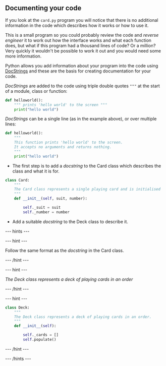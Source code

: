 ## Documenting your code

If you look at the `card.py` program you will notice that there is no additional information in the code which describes how it works or how to use it. 

This is a small program so you could probably review the code and *reverse engineer* it to work out how the interface works and what each function does, but what if this program had a thousand lines of code? Or a million? Very quickly it wouldn't be possible to work it out and you would need some more information.

Python allows you add information about your program into the code using [DocStrings](https://www.python.org/dev/peps/pep-0257/#what-is-a-docstring) and these are the basis for creating documentation for your code.

*DocStrings* are added to the code using triple double quotes `"""` at the start of a module, class or function:

```python
def helloworld():
    """ prints 'hello world' to the screen """
    print("hello world")
```

*DocStrings* can be a single line (as in the example above), or over multiple lines:

```python
def helloworld():
    """
    This function prints 'hello world' to the screen.
    It accepts no arguments and returns nothing.
    """
    print("hello world")
```

+ The first step is to add a *docstring* to the Card class which describes the class and what it is for.

```python
class Card:
    """
    The Card class represents a single playing card and is initialised by passing a suit and number.
    """
    def __init__(self, suit, number):

        self._suit = suit
        self._number = number
```

+ Add a suitable *docstring* to the Deck class to describe it.

--- hints ---

--- hint ---

Follow the same format as the *docstring* in the Card class.

--- /hint ---

--- hint ---

*The Deck class represents a deck of playing cards in an order*

--- /hint ---

--- hint ---

```python
class Deck:
    """
    The Deck class represents a deck of playing cards in an order.
    """
    def __init__(self):

        self._cards = []
        self.populate()
```

--- /hint ---

--- /hints ---


